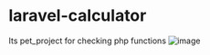 # laravel-calculator
 Its pet_project for checking php functions
![image](https://github.com/user-attachments/assets/ecfa254b-ad04-49ba-a079-e254582b6c9e)
